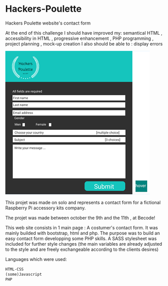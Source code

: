 # Hackers-Poulette
Hackers Poulette website's contact form

At the end of this challenge I should have improved my:
semantical HTML , accessibility in HTML , progressive enhancement , PHP programming , project planning , mock-up creation
I also should be able to : display errors
 	
 ![Hackers-Poulette Contact Form's Mockup](https://github.com/artedsolis/Hackers-Poulette/blob/master/assets/img/mockup.png)

This projet was made on solo and represents a contact form for a fictional Raspberry Pi accessory kits company.

The projet was made between october the 9th and the 11th , at Becode!

This web site consists in 1 main page : A costumer's contact form. It was mainly builded with bootstrap, html and php. The purpose was to build an easy contact form developping some PHP skills. A SASS stylesheet was included for further style changes (the main variables are already adjusted to the style and are freely exchangeable according to the clients desires)

Languages which were used:

    HTML-CSS
    (some)Javascript
    PHP



